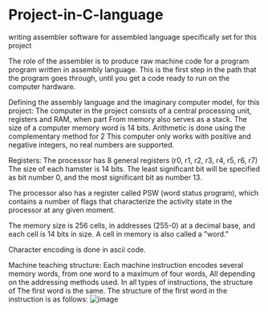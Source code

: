 # Project-in-C-language
writing assembler software for assembled language specifically set for this project

The role of the assembler is to produce raw machine code for a program program written in assembly language.
This is the first step in the path that the program goes through, until you get a code ready to run on the computer hardware.

Defining the assembly language and the imaginary computer model, for this project:
The computer in the project consists of a central processing unit, registers and RAM, when part
From memory also serves as a stack.
The size of a computer memory word is 14 bits.
Arithmetic is done using the complementary method for 2
This computer only works with positive and negative integers, no real numbers are supported.
 
Registers:
The processor has 8 general registers (r0, r1, r2, r3, r4, r5, r6, r7)
The size of each hamster is 14 bits. The least significant bit will be specified as bit number 0, and the most significant bit as number 13.
 
The processor also has a register called PSW (word status program), which contains a number of flags that characterize the activity state in the processor at any given moment.
 
The memory size is 256 cells, in addresses (255-0) at a decimal base, and each cell is 14 bits in size.
A cell in memory is also called a "word."
 
Character encoding is done in ascii code.
 
Machine teaching structure:
Each machine instruction encodes several memory words, from one word to a maximum of four words,
All depending on the addressing methods used. In all types of instructions, the structure of
The first word is the same. The structure of the first word in the instruction is as follows:
![image](https://user-images.githubusercontent.com/61827476/137619239-ec94a410-6c19-4f3b-bdbb-cedb6ecdec11.png)
